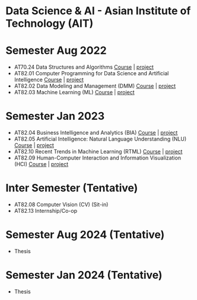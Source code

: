 # Data Science & AI - Asian Institute of Technology (AIT)

# Semester Aug 2022
- AT70.24 Data Structures and Algorithms
[Course](/Course/Algorithms%20Design%20and%20Analysis/) |
[project](/Project/Dependency%20Parsing%20Project/)
- AT82.01 Computer Programming for Data Science and Artificial Intelligence 
[Course](/Course/Computer%20Programming%20For%20Data%20Scientists/) |
[project](../CP_Project/)
- AT82.02 Data Modeling and Management (DMM) 
[Course](/Course/Data%20Modeling%20and%20Management/) |
[project](/Project/Data%20Modeling/)
- AT82.03 Machine Learning (ML)
[Course](/Course/Machine%20Learning/) |
[project](../DDQN-PG-PPO-with-Mario/)

# Semester Jan 2023 
- AT82.04 Business Intelligence and Analytics (BIA)
[Course](/Course/Business%20Intelligence%20and%20Analytics/) |
[project](/Project)
- AT82.05 Artificial Intelligence: Natural Language Understanding (NLU)
[Course](/Course/Natural%20Language%20Understanding/) |
[project](/Project)
- AT82.10 Recent Trends in Machine Learning (RTML)
[Course](/Course/Recent%20Trends%20in%20Machine%20Learning/) |
[project](/Project)
- AT82.09 Human-Computer Interaction and Information Visualization (HCI)
[Course](/Course/Human-Computer%20Interaction%20and%20Information%20Visualization/) |
[project](/Project)

# Inter Semester (Tentative)
- AT82.08 Computer Vision (CV) (Sit-in)
- AT82.13 Internship/Co-op
# Semester Aug 2024 (Tentative)
- Thesis

# Semester Jan 2024 (Tentative)
- Thesis
